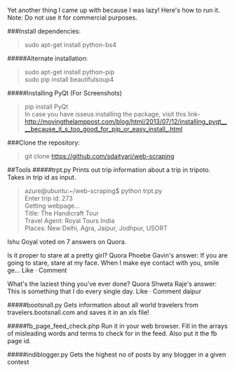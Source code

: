 Yet another thing I came up with because I was lazy! Here's how to run it.
Note: Do not use it for commercial purposes.

###Install dependencies:
>sudo apt-get install python-bs4

#####Alternate installation:
>sudo apt-get install python-pip  
>sudo pip install beautifulsoup4

#####Installing PyQt (For Screenshots)
>pip install PyQt  
In case you have isseus installing the package, visit this link-  
>http://movingthelamppost.com/blog/html/2013/07/12/installing_pyqt____because_it_s_too_good_for_pip_or_easy_install_.html

###Clone the repository:
>git clone https://github.com/sdaityari/web-scraping

##Tools
#####trpt.py
Prints out trip information about a trip in tripoto. Takes in trip id as input.

>azure@ubuntu:~/web-scraping$ python trpt.py  
>Enter trip id: 273  
>Getting webpage...  
>Title: The Handicraft Tour  
>Travel Agent: Royal Tours India  
>Places: New Delhi, Agra, Jaipur, Jodhpur, USORT

Ishu Goyal voted on 7 answers on Quora.

Is it proper to stare at a pretty girl?
Quora
Phoebe Gavin's answer: If you are going to stare, stare at my face. When I make eye contact with you, smile ge...
Like · Comment

What's the laziest thing you've ever done?
Quora
Shweta Raje's answer: This is something that I do every single day.
Like · Comment
daipur  

#####bootsnall.py
Gets information about all world travelers from travelers.bootsnall.com and saves it in an xls file!

#####fb_page_feed_check.php
Run it in your web browser. Fill in the arrays of misleading words and terms to check for in the feed. Also put it the fb page id.

#####indiblogger.py
Gets the highest no of posts by any blogger in a given contest
